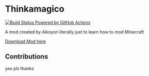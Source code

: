 # Thinkamagico
[![Build Status Powered by GitHub Actions](https://github.com/Aikoyori/thinkamagico/workflows/Run%20Gradle%20on%20Pushes/badge.svg)](https://github.com/Aikoyori/thinkamagico/actions/)

A mod created by Aikoyori literally just to learn how to mod Minecraft

[Download Mod here](https://www.curseforge.com/minecraft/mc-mods/thinkamagico)
## Contributions
yes pls thanks
